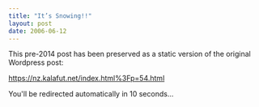 ```yaml
---
title: "It’s Snowing!!"
layout: post
date: 2006-06-12
---
```


This pre-2014 post has been preserved as a static version of the original Wordpress post:

https://nz.kalafut.net/index.html%3Fp=54.html

You'll be redirected automatically in 10 seconds...

<head>
  <meta http-equiv="refresh" content="10;url=https://nz.kalafut.net/index.html%3Fp=54.html">
</head>

